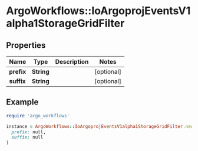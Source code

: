 # ArgoWorkflows::IoArgoprojEventsV1alpha1StorageGridFilter

## Properties

| Name | Type | Description | Notes |
| ---- | ---- | ----------- | ----- |
| **prefix** | **String** |  | [optional] |
| **suffix** | **String** |  | [optional] |

## Example

```ruby
require 'argo_workflows'

instance = ArgoWorkflows::IoArgoprojEventsV1alpha1StorageGridFilter.new(
  prefix: null,
  suffix: null
)
```

